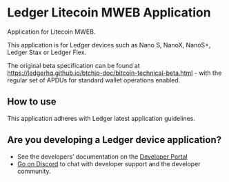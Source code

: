 # Ledger Litecoin MWEB Application

Application for Litecoin MWEB.

This application is for Ledger devices such as Nano S, NanoX, NanoS+, Ledger Stax or Ledger Flex.

The original beta specification can be found at https://ledgerhq.github.io/btchip-doc/bitcoin-technical-beta.html - with the regular set of APDUs for standard wallet operations enabled.

## How to use

This application adheres with Ledger latest application guidelines. 

## Are you developing a Ledger device application?
- See the developers’ documentation on the [Developer Portal](https://developers.ledger.com/)
- [Go on Discord](https://developers.ledger.com/discord-pro/) to chat with developer support and the developer community.

